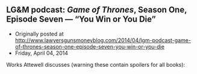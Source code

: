 ## LG&amp;M podcast: <em>Game of Thrones</em>, Season One, Episode Seven — “You Win or You Die”

 * Originally posted at http://www.lawyersgunsmoneyblog.com/2014/04/lgm-podcast-game-of-thrones-season-one-episode-seven-you-win-or-you-die
 * Friday, April 04, 2014

Works Attewell discusses (warning these contain spoilers for all books):